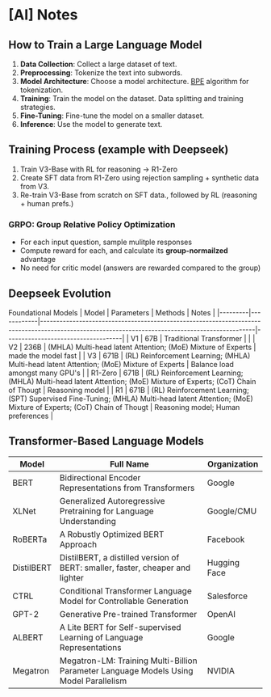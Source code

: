 # [AI] Notes

## How to Train a Large Language Model
1. **Data Collection**: Collect a large dataset of text.
2. **Preprocessing**: Tokenize the text into subwords.
3. **Model Architecture**: Choose a model architecture. [BPE](Glossory.md#bpe-byte-pair-encoding) algorithm for tokenization.
4. **Training**: Train the model on the dataset. Data splitting and training strategies.
5. **Fine-Tuning**: Fine-tune the model on a smaller dataset.
6. **Inference**: Use the model to generate text.



## Training Process (example with Deepseek)
1. Train V3-Base with RL for reasoning -> R1-Zero
2. Create SFT data from R1-Zero using rejection sampling + synthetic data from V3.
3. Re-train V3-Base from scratch on SFT data., followed by RL (reasoning + human prefs.)

### GRPO: Group Relative Policy Optimization
- For each input question, sample mulitple responses
- Compute reward for each, and calculate its **group-normailzed** advantage
- No need for critic model (answers are rewarded compared to the group)


## Deepseek Evolution
Foundational Models
| Model   | Parameters | Methods                                                                                                                                        | Notes                              |
|---------|------------|------------------------------------------------------------------------------------------------------------------------------------------------|------------------------------------|
| V1      | 67B        | Traditional Transformer                                                                                                                        |                                    |
| V2      | 236B       | (MHLA) Multi-head latent Attention; (MoE) Mixture of Experts                                                                                   | made the model fast                |
| V3      | 671B       | (RL) Reinforcement Learning; (MHLA) Multi-head latent Attention; (MoE) Mixture of Experts                                                      | Balance load amongst many GPU's    |
| R1-Zero | 671B       | (RL) Reinforcement Learning; (MHLA) Multi-head latent Attention; (MoE) Mixture of Experts; (CoT) Chain of Thougt                               | Reasoning model                    |
| R1      | 671B       | (RL) Reinforcement Learning; (SPT) Supervised Fine-Tuning; (MHLA) Multi-head latent Attention; (MoE) Mixture of Experts; (CoT) Chain of Thougt | Reasoning model; Human preferences |


## Transformer-Based Language Models
| Model      | Full Name                                                                             | Organization |
|------------|---------------------------------------------------------------------------------------|--------------|
| BERT       | Bidirectional Encoder Representations from Transformers                               | Google       |
| XLNet      | Generalized Autoregressive Pretraining for Language Understanding                     | Google/CMU   |
| RoBERTa    | A Robustly Optimized BERT Approach                                                    | Facebook     |
| DistilBERT | DistilBERT, a distilled version of BERT: smaller, faster, cheaper and lighter         | Hugging Face |
| CTRL       | Conditional Transformer Language Model for Controllable Generation                    | Salesforce   |
| GPT-2      | Generative Pre-trained Transformer                                                    | OpenAI       |
| ALBERT     | A Lite BERT for Self-supervised Learning of Language Representations                  | Google       |
| Megatron   | Megatron-LM: Training Multi-Billion Parameter Language Models Using Model Parallelism | NVIDIA       |